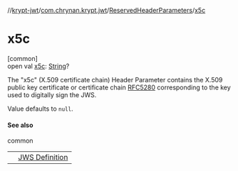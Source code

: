//[krypt-jwt](../../../index.md)/[com.chrynan.krypt.jwt](../index.md)/[ReservedHeaderParameters](index.md)/[x5c](x5c.md)

# x5c

[common]\
open val [x5c](x5c.md): [String](https://kotlinlang.org/api/latest/jvm/stdlib/kotlin/-string/index.html)?

The &quot;x5c&quot; (X.509 certificate chain) Header Parameter contains the X.509 public key certificate or certificate chain [RFC5280](https://datatracker.ietf.org/doc/html/rfc5280) corresponding to the key used to digitally sign the JWS.

Value defaults to `null`.

#### See also

common

| | |
|---|---|
|  | [JWS Definition](https://datatracker.ietf.org/doc/html/rfc7515#section-4.1.6) |
